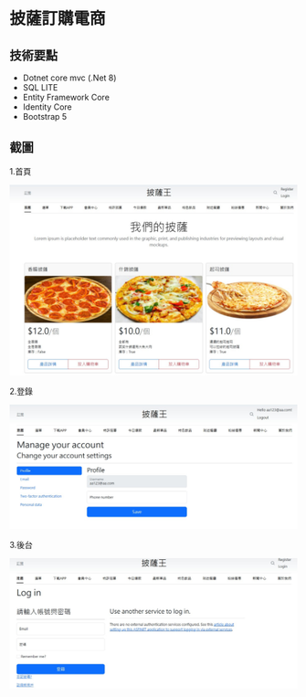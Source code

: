 # 披薩訂購電商


## 技術要點

   - Dotnet core mvc (.Net 8)
   - SQL LITE 
   - Entity Framework Core 
   - Identity Core
   - Bootstrap 5 


## 截圖

1.首頁

![homepage](./screenshots/1.jpg)

2.登錄

![homepage2](./screenshots/2.jpg)

3.後台

![login](./screenshots/3.jpg)

